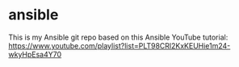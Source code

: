 # ansible
This is my Ansible git repo based on this Ansible YouTube tutorial: https://www.youtube.com/playlist?list=PLT98CRl2KxKEUHie1m24-wkyHpEsa4Y70 
